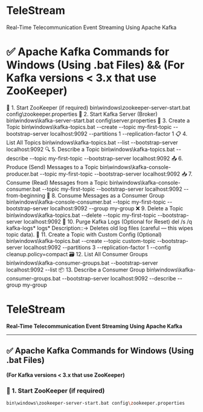 # TeleStream
Real-Time Telecommunication Event Streaming Using Apache Kafka

# ✅ Apache Kafka Commands for Windows (Using .bat Files) && (For Kafka versions < 3.x that use ZooKeeper)

🧱 1. Start ZooKeeper (if required)
    bin\windows\zookeeper-server-start.bat config\zookeeper.properties
🚀 2. Start Kafka Server (Broker)
    bin\windows\kafka-server-start.bat config\server.properties
🧪 3. Create a Topic
    bin\windows\kafka-topics.bat --create --topic my-first-topic --bootstrap-server localhost:9092 --partitions 1 --replication-factor 1
📋 4. List All Topics
    bin\windows\kafka-topics.bat --list --bootstrap-server localhost:9092
🔍 5. Describe a Topic
    bin\windows\kafka-topics.bat --describe --topic my-first-topic --bootstrap-server localhost:9092
📤 6. Produce (Send) Messages to a Topic
    bin\windows\kafka-console-producer.bat --topic my-first-topic --bootstrap-server localhost:9092
📥 7. Consume (Read) Messages from a Topic
    bin\windows\kafka-console-consumer.bat --topic my-first-topic --bootstrap-server localhost:9092 --from-beginning
👥 8. Consume Messages as a Consumer Group
    bin\windows\kafka-console-consumer.bat --topic my-first-topic --bootstrap-server localhost:9092 --group my-group
❌ 9. Delete a Topic
    bin\windows\kafka-topics.bat --delete --topic my-first-topic --bootstrap-server localhost:9092
🧹 10. Purge Kafka Logs (Optional for Reset)
    del /s /q kafka-logs\* logs\*
    Description::-> Deletes old log files (careful — this wipes topic data).
🧾 11. Create a Topic with Custom Config (Optional)
    bin\windows\kafka-topics.bat --create --topic custom-topic --bootstrap-server localhost:9092 --partitions 3 --replication-factor 1 --config cleanup.policy=compact
🗃️ 12. List All Consumer Groups
    bin\windows\kafka-consumer-groups.bat --bootstrap-server localhost:9092 --list
📦 13. Describe a Consumer Group
    bin\windows\kafka-consumer-groups.bat --bootstrap-server localhost:9092 --describe --group my-group


# TeleStream
**Real-Time Telecommunication Event Streaming Using Apache Kafka**

---

## ✅ Apache Kafka Commands for Windows (Using .bat Files)  
**(For Kafka versions < 3.x that use ZooKeeper)**

### 🧱 1. Start ZooKeeper (if required)
```bash
bin\windows\zookeeper-server-start.bat config\zookeeper.properties








